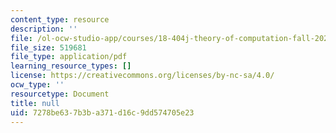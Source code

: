 ```yaml
---
content_type: resource
description: ''
file: /ol-ocw-studio-app/courses/18-404j-theory-of-computation-fall-2020/7278be637b3ba371d16c9dd574705e23_MIT18_404f20_lec12.pdf
file_size: 519681
file_type: application/pdf
learning_resource_types: []
license: https://creativecommons.org/licenses/by-nc-sa/4.0/
ocw_type: ''
resourcetype: Document
title: null
uid: 7278be63-7b3b-a371-d16c-9dd574705e23
---
```

